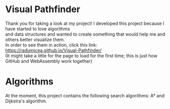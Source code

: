 # Visual Pathfinder
Thank you for taking a look at my project! I developed this project because I have started to love algorithms\
and data structures and wanted to create something that would help me and others better visualize them.\
In order to see them in action, click this link: https://radumicea.github.io/Visual-Pathfinder/ \
(It might take a little for the page to load for the first time; this is just how GitHub and WebAssembly work together)

# Algorithms
At the moment, this project contains the following search algorithms: A* and Dijkstra's algorithm.
